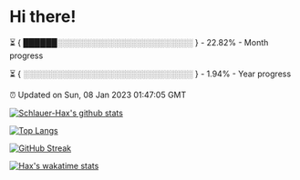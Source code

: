 # Hi there!

⏳ { ██████░░░░░░░░░░░░░░░░░░░░░░░░ } - 22.82% - Month progress

⏳ { ░░░░░░░░░░░░░░░░░░░░░░░░░░░░░░ } - 1.94% - Year progress

⏰ Updated on Sun, 08 Jan 2023 01:47:05 GMT


[![Schlauer-Hax's github stats](https://github-readme-stats.vercel.app/api?username=Schlauer-Hax&show_icons=true&theme=dark&count_private=true)](https://github.com/Schlauer-Hax)


[![Top Langs](https://github-readme-stats.vercel.app/api/top-langs/?username=Schlauer-Hax&layout=compact&theme=dark)](https://github.com/Schlauer-Hax?tab=repositories)

[![GitHub Streak](https://streak-stats.demolab.com?user=Schlauer-Hax&theme=dark)](https://git.io/streak-stats)

[![Hax's wakatime stats](https://github-readme-stats.vercel.app/api/wakatime?username=Hax&theme=dark)](https://wakatime.com/@Hax)


